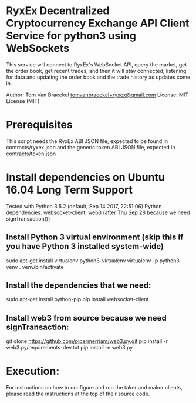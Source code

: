 RyxEx Decentralized Cryptocurrency Exchange API Client Service for python3 using WebSockets
================================================================================================

This service will connect to RyxEx's WebSocket API,
query the market, get the order book, get recent trades,
and then it will stay connected, listening for data and
updating the order book and the trade history as updates come in.

Author: Tom Van Braeckel <tomvanbraeckel+ryxex@gmail.com>
License: MIT License (MIT)


Prerequisites
=============

This script needs the RyxEx ABI JSON file,
expected to be found in contracts/ryxex.json
and the generic token ABI JSON file,
expected in contracts/token.json


Install dependencies on Ubuntu 16.04 Long Term Support
======================================================

Tested with Python 3.5.2 (default, Sep 14 2017, 22:51:06)
Python dependencies: websocket-client, web3 (after Thu Sep 28 because we need signTransaction())


Install Python 3 virtual environment (skip this if you have Python 3 installed system-wide)
-------------------------------------------------------------------------------------------
sudo apt-get install virtualenv python3-virtualenv
virtualenv -p python3 venv
. venv/bin/activate

Install the dependencies that we need:
--------------------------------------
sudo apt-get install python-pip
pip install websocket-client

Install web3 from source because we need signTransaction:
---------------------------------------------------------
git clone https://github.com/pipermerriam/web3.py.git
pip install -r web3.py/requirements-dev.txt
pip install -e web3.py


Execution:
==========
For instructions on how to configure and run the taker and maker clients,
please read the instructions at the top of their source code.
